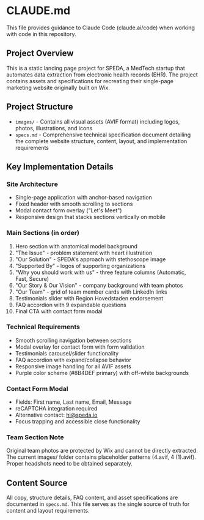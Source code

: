 # CLAUDE.md

This file provides guidance to Claude Code (claude.ai/code) when working with code in this repository.

## Project Overview

This is a static landing page project for SPEDA, a MedTech startup that automates data extraction from electronic health records (EHR). The project contains assets and specifications for recreating their single-page marketing website originally built on Wix.

## Project Structure

- `images/` - Contains all visual assets (AVIF format) including logos, photos, illustrations, and icons
- `specs.md` - Comprehensive technical specification document detailing the complete website structure, content, layout, and implementation requirements

## Key Implementation Details

### Site Architecture
- Single-page application with anchor-based navigation
- Fixed header with smooth scrolling to sections
- Modal contact form overlay ("Let's Meet")
- Responsive design that stacks sections vertically on mobile

### Main Sections (in order)
1. Hero section with anatomical model background
2. "The Issue" - problem statement with heart illustration
3. "Our Solution" - SPEDA's approach with stethoscope image  
4. "Supported By" - logos of supporting organizations
5. "Why you should work with us" - three feature columns (Automatic, Fast, Secure)
6. "Our Story & Our Vision" - company background with team photos
7. "Our Team" - grid of team member cards with LinkedIn links
8. Testimonials slider with Region Hovedstaden endorsement
9. FAQ accordion with 9 expandable questions
10. Final CTA with contact form modal

### Technical Requirements
- Smooth scrolling navigation between sections
- Modal overlay for contact form with form validation
- Testimonials carousel/slider functionality
- FAQ accordion with expand/collapse behavior
- Responsive image handling for all AVIF assets
- Purple color scheme (#8B4DEF primary) with off-white backgrounds

### Contact Form Modal
- Fields: First name, Last name, Email, Message
- reCAPTCHA integration required
- Alternative contact: hi@speda.io
- Focus trapping and accessible close functionality

### Team Section Note
Original team photos are protected by Wix and cannot be directly extracted. The current images/ folder contains placeholder patterns (4.avif, 4 (1).avif). Proper headshots need to be obtained separately.

## Content Source
All copy, structure details, FAQ content, and asset specifications are documented in `specs.md`. This file serves as the single source of truth for content and layout requirements.